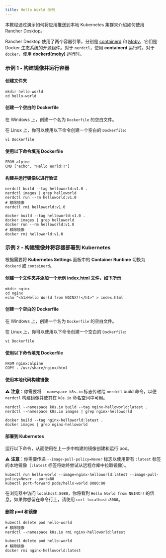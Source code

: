 ```yaml
---
title: Hello World 示例
---
```


本教程通过演示如何将应用推送到本地 Kubernetes 集群来介绍如何使用 Rancher Desktop。

Rancher Desktop 使用了两个容器引擎，分别是 [containerd](https://containerd.io/) 和 [Moby](https://mobyproject.org/)，它们是 Docker 生态系统的开源组件。对于 `nerdctl`，使用 **containerd** 运行时。对于 `docker`，使用 **dockerd(moby)** 运行时。

### 示例 1 - 构建镜像并运行容器

#### 创建文件夹
```
mkdir hello-world
cd hello-world
```

#### 创建一个空白的 Dockerfile

在 Windows 上，创建一个名为 `Dockerfile` 的空白文件。

在 Linux 上，你可以使用以下命令创建一个空白的 `Dockerfile`:

```
vi Dockerfile
```

#### 使用以下命令填充 Dockerfile
```
FROM alpine  
CMD ["echo", "Hello World!!"]
```

#### 构建并运行镜像以进行验证

<Tabs groupId="container-runtime">
  <TabItem value="nerdctl" default>

```
nerdctl build --tag helloworld:v1.0 .
nerdctl images | grep helloworld
nerdctl run --rm helloworld:v1.0
# 移除镜像
nerdctl rmi helloworld:v1.0
```

</TabItem>
  <TabItem value="docker">

```
docker build --tag helloworld:v1.0 .
docker images | grep helloworld
docker run --rm helloworld:v1.0
# 移除镜像
docker rmi helloworld:v1.0
```

</TabItem>
</Tabs>

### 示例 2 - 构建镜像并将容器部署到 Kubernetes

根据需要将 **Kubernetes Settings** 面板中的 **Container Runtime** 切换为 `dockerd` 或 `containerd`。

#### 创建一个文件夹并添加一个示例 index.html 文件，如下所示
```
mkdir nginx
cd nginx
echo "<h1>Hello World from NGINX!!</h1>" > index.html
```

#### 创建一个空白的 Dockerfile

在 Windows 上，创建一个名为 `Dockerfile` 的空白文件。

在 Linux 上，你可以使用以下命令创建一个空白的 `Dockerfile`:

```
vi Dockerfile
```

#### 使用以下命令填充 Dockerfile
```
FROM nginx:alpine
COPY . /usr/share/nginx/html
```

#### 使用本地代码构建镜像

:warning: **注意**：你需要将 `--namespace k8s.io` 标志传递给 `nerdctl` build 命令，以便 `nerdctl` 构建镜像并使其在 `k8s.io` 命名空间中可用。

<Tabs groupId="container-runtime">
  <TabItem value="nerdctl" default>

```
nerdctl --namespace k8s.io build --tag nginx-helloworld:latest .
nerdctl --namespace k8s.io images | grep nginx-helloworld
```

</TabItem>
  <TabItem value="docker">

```
docker build --tag nginx-helloworld:latest .
docker images | grep nginx-helloworld
```
</TabItem>
</Tabs>

#### 部署到 Kubernetes

运行以下命令，从而使用在上一步中构建的镜像创建和运行 pod。

:warning: **注意**：你需要传递 `--image-pull-policy=Never` 标志以使用带有 `:latest` 标签的本地镜像（`:latest` 标签将始终尝试从远程仓库中拉取镜像）。

```
kubectl run hello-world --image=nginx-helloworld:latest --image-pull-policy=Never --port=80
kubectl port-forward pods/hello-world 8080:80
```

在浏览器中访问 `localhost:8080`，你将看到 `Hello World from NGINX!!` 的信息。如果你想留在命令行上，请使用 `curl localhost:8080`。

#### 删除 pod 和镜像

<Tabs groupId="container-runtime">
  <TabItem value="nerdctl" default>

```
kubectl delete pod hello-world
# 移除镜像
nerdctl --namespace k8s.io rmi nginx-helloworld:latest
```

</TabItem>
  <TabItem value="docker">

```
kubectl delete pod hello-world
# 移除镜像
docker rmi nginx-helloworld:latest
```

</TabItem>
</Tabs>
